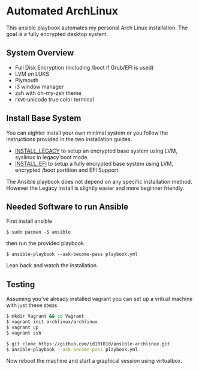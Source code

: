 # Automated ArchLinux

This ansible playbook automates my personal Arch Linux installation. The goal is a fully encrypted desktop system.

## System Overview
* Full Disk Encryption (including /boot if Grub/EFI is used)
* LVM on LUKS
* Plymouth
* i3 window manager
* zsh with oh-my-zsh theme
* rxvt-unicode true color terminal

## Install Base System

You can eighter install your own minimal system or you follow the instructions provided in the two installation guides.

* [INSTALL\_LEGACY](https://github.com/id101010/ansible-archlinux/blob/master/INSTALL_LEGACY.md) to setup an encrypted base system using LVM, syslinux in legacy boot mode.
* [INSTALL\_EFI](https://github.com/id101010/ansible-archlinux/blob/master/INSTALL_EFI.md) to setup a fully encrypted base system using LVM, encrypted /boot partition and EFI Support.

The Ansible playbook does not depend on any specific installation method. However the Legacy install is slightly easier and more beginner friendly.

## Needed Software to run Ansible

First install ansible
```
$ sudo pacman -S ansible
```
then run the provided playbook

```
$ ansible-playbook --ask-become-pass playbook.yml
```
Lean back and watch the installation.

## Testing

Assuming you've already installed vagrant you can set up a vritual machine with just these steps

``` bash
$ mkdir Vagrant && cd Vagrant
$ vagrant init archlinux/archlinux
$ vagrant up
$ vagrant ssh

$ git clone https://github.com/id101010/ansible-archlinux.git
$ ansible-playbook --ask-become-pass playbook.yml
```

Now reboot the machine and start a graphical session using virtualbox.

